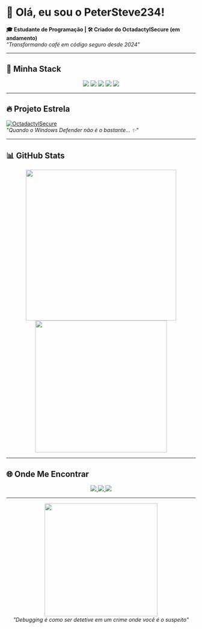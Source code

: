 # 👋 Olá, eu sou o PeterSteve234! 

**🎓 Estudante de Programação | 🛠️ Criador do OctadactylSecure (em andamento)**  
*"Transformando café em código seguro desde 2024"*

---

## 🚀 **Minha Stack**  

<p align="center">
  <img src="https://img.shields.io/badge/Python-3776AB?style=for-the-badge&logo=python&logoColor=white" />
  <img src="https://img.shields.io/badge/Rust-000000?style=for-the-badge&logo=rust&logoColor=white" />
  <img src="https://img.shields.io/badge/C%2B%2B-00599C?style=for-the-badge&logo=c%2B%2B&logoColor=white" />
  <img src="https://img.shields.io/badge/GitHub-181717?style=for-the-badge&logo=github&logoColor=white" />
  <img src="https://img.shields.io/badge/ChatGPT-412991?style=for-the-badge&logo=openai&logoColor=white" />
</p>

---

## 🔥 **Projeto Estrela**  
[![OctadactylSecure](https://img.shields.io/badge/🌟_OctadactylSecure-ANTIVÍRUS_OPEN_SOURCE-blue?style=for-the-badge)](https://github.com/PeterSteve234/OctadactylSecure)  
*"Quando o Windows Defender não é o bastante... ✨"*

---

## 📊 **GitHub Stats**  

<p align="center">
  <img src="https://github-readme-stats.vercel.app/api?username=PeterSteve234&show_icons=true&theme=dracula&hide_border=true" width="400"/>
  <img src="https://github-readme-stats.vercel.app/api/top-langs/?username=PeterSteve234&layout=compact&theme=dracula&hide_border=true" width="350"/>
</p>

---

## 🌐 **Onde Me Encontrar**  

<p align="center">
  <a href="https://github.com/PeterSteve234">
    <img src="https://img.shields.io/badge/GitHub-100000?style=for-the-badge&logo=github&logoColor=white" />
  </a>
  <a href="https://www.linkedin.com/in/pedro-henrique-esteves-neto-5379b1258/">
    <img src="https://img.shields.io/badge/LinkedIn-0077B5?style=for-the-badge&logo=linkedin&logoColor=white" />
  </a>
  <a href="https://pedroesteves.netlify.app">
    <img src="https://img.shields.io/badge/Portfólio-FF5722?style=for-the-badge&logo=google-chrome&logoColor=white" />
  </a>
</p>

---

<p align="center">
  <img src="https://media.giphy.com/media/qgQUggAC3Pfv687qPC/giphy.gif" width="300"/>
  <br>
  <em>"Debugging é como ser detetive em um crime onde você é o suspeito"</em>
</p>
